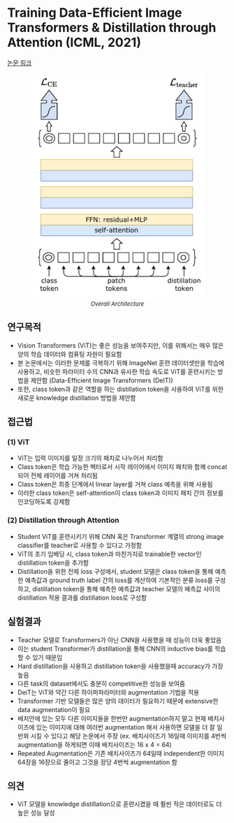 # Training Data-Efficient Image Transformers & Distillation through Attention (ICML, 2021)

[논문 링크](https://proceedings.mlr.press/v139/touvron21a)

<p align="center">
    <img width="400" alt='fig1' src="../img/touvron2021training.png?raw=true"></br>
    <em><font size=2>Overall Architecture</font></em>
</p>

## 연구목적
- Vision Transformers (ViT)는 좋은 성능을 보여주지만, 이를 위해서는 매우 많은 양의 학습 데이터와 컴퓨팅 자원이 필요함
- 본 논문에서는 이러한 문제를 극복하기 위해 ImageNet 훈련 데이터셋만을 학습에 사용하고, 비슷한 파라미터 수의 CNN과 유사한 학습 속도로 ViT를 훈련시키는 방법을 제안함 (Data-Efficient Image Transformers (DeIT))
- 또한, class token과 같은 역할을 하는 distillation token을 사용하여 ViT를 위한 새로운 knowledge distillation 방법을 제안함 

## 접근법
### (1) ViT
- ViT는 입력 이미지를 일정 크기의 패치로 나누어서 처리함
- Class token은 학습 가능한 벡터로서 시작 레이어에서 이미지 패치와 함께 concat되어 전체 레이어를 거쳐 처리됨
- Class token은 최종 단계에서 linear layer를 거쳐 class 예측을 위해 사용됨
- 이러한 class token은 self-attention이 class token과 이미지 패치 간의 정보를 인코딩하도록 강제함

### (2) Distillation through Attention
- Student ViT를 훈련시키기 위해 CNN 혹은 Transformer 계열의 strong image classifier를 teacher로 사용할 수 있다고 가정함
- ViT의 초기 임베딩 시, class token과 마찬가지로 trainable한 vector인 distillation token을 추가함
- Distillation을 위한 전체 loss 구성에서, student 모델은 class token을 통해 예측한 예측값과 ground truth label 간의 loss를 계산하여 기본적인 분류 loss를 구성하고, distillation token을 통해 예측한 예측값과 teacher 모델의 예측값 사이의 distillation 적용 결과를 distillation loss로 구성함

## 실험결과
- Teacher 모델로 Transformers가 아닌 CNN을 사용했을 때 성능이 더욱 좋았음
- 이는 student Transformer가 distillation을 통해 CNN의 inductive bias를 학습할 수 있기 때문임
- Hard distillation을 사용하고 distillation token을 사용했을때 accuracy가 가장 높음
- 다른 task의 dataset에서도 충분히 competitive한 성능을 보여줌
- DeiT는 ViT와 약간 다른 하이퍼파라미터와 augmentation 기법을 적용
- Transformer 기반 모델들은 많은 양의 데이터가 필요하기 때문에 extensive한 data augmentation이 필요
- 배치안에 있는 모두 다른 이미지들을 한번만 augmentation하지 말고 현재 배치사이즈에 있는 이미지에 대해 여러번 augmentation 해서 사용하면 모델을 더 잘 일반화 시킬 수 있다고 해당 논문에서 주장 (ex. 배치사이즈가 16일때 이미지를 4번씩 augmentation을 하게되면 이때 배치사이즈는 16 x 4 = 64)
- Repeated Augmentation은 기존 배치사이즈가 64일때 independent한 이미지 64장을 16장으로 줄이고 그것을 장당 4번씩 augmentation 함

## 의견
- ViT 모델을 knowledge distillation으로 훈련시켰을 때 훨씬 적은 데이터로도 더 높은 성능 달성